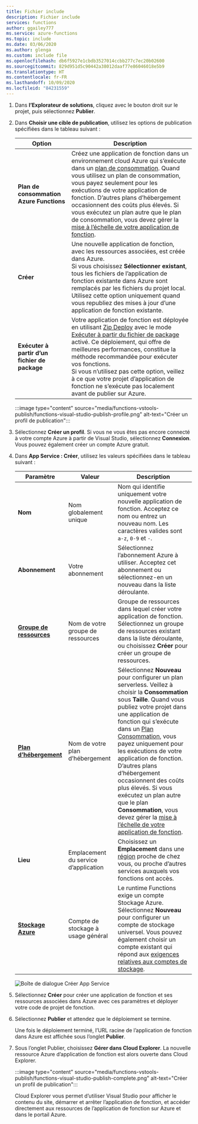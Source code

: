 ```yaml
---
title: Fichier include
description: Fichier include
services: functions
author: ggailey777
ms.service: azure-functions
ms.topic: include
ms.date: 03/06/2020
ms.author: glenga
ms.custom: include file
ms.openlocfilehash: db6f5927e1cbdb3527014ccbb277c7ec20b02600
ms.sourcegitcommit: 829d951d5c90442a38012daaf77e86046018e5b9
ms.translationtype: HT
ms.contentlocale: fr-FR
ms.lasthandoff: 10/09/2020
ms.locfileid: "84231559"
---
```

1. Dans **l’Explorateur de solutions**, cliquez avec le bouton droit sur le projet, puis sélectionnez **Publier**.

1. Dans **Choisir une cible de publication**, utilisez les options de publication spécifiées dans le tableau suivant : 

    | Option      | Description                                |
    | ------------ |  -------------------------------------------------- |
    | **Plan de consommation Azure Functions** | Créez une application de fonction dans un environnement cloud Azure qui s’exécute dans un [plan de consommation](../articles/azure-functions/functions-scale.md#consumption-plan). Quand vous utilisez un plan de consommation, vous payez seulement pour les exécutions de votre application de fonction. D’autres plans d’hébergement occasionnent des coûts plus élevés. Si vous exécutez un plan autre que le plan de consommation, vous devez gérer la [mise à l’échelle de votre application de fonction](../articles/azure-functions/functions-scale.md).| 
    | **Créer** | Une nouvelle application de fonction, avec les ressources associées, est créée dans Azure. <br/>Si vous choisissez **Sélectionner existant**, tous les fichiers de l’application de fonction existante dans Azure sont remplacés par les fichiers du projet local. Utilisez cette option uniquement quand vous republiez des mises à jour d’une application de fonction existante. |
    | **Exécuter à partir d’un fichier de package** | Votre application de fonction est déployée en utilisant [Zip Deploy](../articles/azure-functions/functions-deployment-technologies.md#zip-deploy) avec le mode [Exécuter à partir du fichier de package](../articles/azure-functions/run-functions-from-deployment-package.md) activé. Ce déploiement, qui offre de meilleures performances, constitue la méthode recommandée pour exécuter vos fonctions. <br/>Si vous n’utilisez pas cette option, veillez à ce que votre projet d’application de fonction ne s’exécute pas localement avant de publier sur Azure. |

    :::image type="content" source="media/functions-vstools-publish/functions-visual-studio-publish-profile.png" alt-text="Créer un profil de publication":::


1. Sélectionnez **Créer un profil**. Si vous ne vous êtes pas encore connecté à votre compte Azure à partir de Visual Studio, sélectionnez **Connexion**. Vous pouvez également créer un compte Azure gratuit.

1. Dans **App Service : Créer**, utilisez les valeurs spécifiées dans le tableau suivant :

    | Paramètre      | Valeur  | Description                                |
    | ------------ |  ------- | -------------------------------------------------- |
    | **Nom** | Nom globalement unique | Nom qui identifie uniquement votre nouvelle application de fonction. Acceptez ce nom ou entrez un nouveau nom. Les caractères valides sont `a-z`, `0-9` et `-`. |
    | **Abonnement** | Votre abonnement | Sélectionnez l’abonnement Azure à utiliser. Acceptez cet abonnement ou sélectionnez-en un nouveau dans la liste déroulante. |
    | **[Groupe de ressources](../articles/azure-resource-manager/management/overview.md)** | Nom de votre groupe de ressources |  Groupe de ressources dans lequel créer votre application de fonction. Sélectionnez un groupe de ressources existant dans la liste déroulante, ou choisissez **Créer** pour créer un groupe de ressources.|
    | **[Plan d’hébergement](../articles/azure-functions/functions-scale.md)** | Nom de votre plan d’hébergement | Sélectionnez **Nouveau** pour configurer un plan serverless. Veillez à choisir la **Consommation** sous **Taille**. Quand vous publiez votre projet dans une application de fonction qui s’exécute dans un [Plan Consommation](../articles/azure-functions/functions-scale.md#consumption-plan), vous payez uniquement pour les exécutions de votre application de fonction. D’autres plans d’hébergement occasionnent des coûts plus élevés. Si vous exécutez un plan autre que le plan **Consommation**, vous devez gérer la [mise à l’échelle de votre application de fonction](../articles/azure-functions/functions-scale.md).  |
    | **Lieu** | Emplacement du service d’application | Choisissez un **Emplacement** dans une [région](https://azure.microsoft.com/regions/) proche de chez vous, ou proche d’autres services auxquels vos fonctions ont accès. |
    | **[Stockage Azure](../articles/storage/common/storage-account-create.md)** | Compte de stockage à usage général | Le runtime Functions exige un compte Stockage Azure. Sélectionnez **Nouveau** pour configurer un compte de stockage universel. Vous pouvez également choisir un compte existant qui répond aux [exigences relatives aux comptes de stockage](../articles/azure-functions/functions-scale.md#storage-account-requirements).  |

    ![Boîte de dialogue Créer App Service](./media/functions-vstools-publish/functions-visual-studio-publish.png)

1. Sélectionnez **Créer** pour créer une application de fonction et ses ressources associées dans Azure avec ces paramètres et déployer votre code de projet de fonction. 

1. Sélectionnez **Publier** et attendez que le déploiement se termine. 

    Une fois le déploiement terminé, l’URL racine de l’application de fonction dans Azure est affichée sous l’onglet **Publier**. 
    
1.  Sous l’onglet Publier, choisissez **Gérer dans Cloud Explorer**. La nouvelle ressource Azure d’application de fonction est alors ouverte dans Cloud Explorer. 
    
    :::image type="content" source="media/functions-vstools-publish/functions-visual-studio-publish-complete.png" alt-text="Créer un profil de publication":::
    
    Cloud Explorer vous permet d’utiliser Visual Studio pour afficher le contenu du site, démarrer et arrêter l’application de fonction, et accéder directement aux ressources de l’application de fonction sur Azure et dans le portail Azure. 
